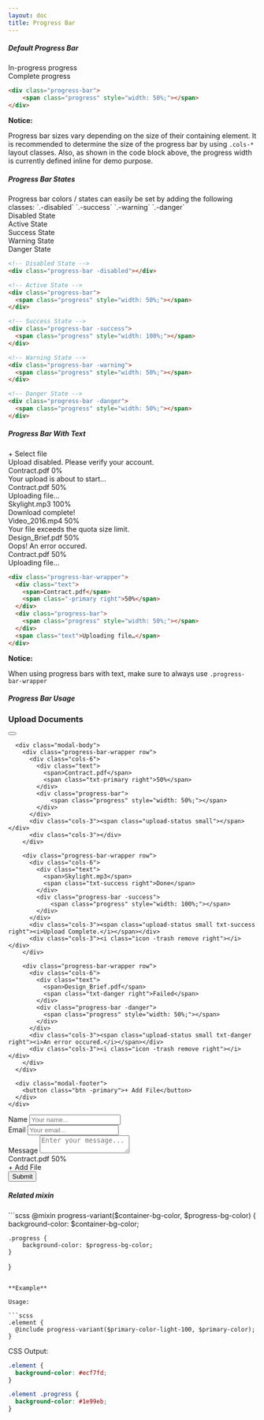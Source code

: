 ```yaml
---
layout: doc
title: Progress Bar
---
```


<h5 class="section-title">Default Progress Bar</h5>
<div class="progress-demo row">
  <div class="cols-4">
    <div class="progress-bar-wrapper">
      <div class="progress-bar">
        <span class="progress" style="width: 50%;"></span>
      </div>
      <span class="text">In-progress progress</span>
    </div>
  </div>

  <div class="cols-4">
    <div class="progress-bar-wrapper">
      <div class="progress-bar">
        <span class="progress" style="width: 100%;"></span>
      </div>
      <span class="text">Complete progress</span>
    </div>
  </div>
</div>

```html
<div class="progress-bar">
    <span class="progress" style="width: 50%;"></span>
</div>
```

<div class="notice-msg">
  <strong>Notice:</strong>
  <p>Progress bar sizes vary depending on the size of their containing element. It is recommended to determine the size of the progress bar by using <code>.cols-*</code> layout classes. Also, as shown in the code block above, the progress width is currently defined inline for demo purpose.</p>
</div>

<h5 class="section-title">Progress Bar States</h5>
Progress bar colors / states can easily be set by adding the following classes: `.-disabled` `.-success` `.-warning` `.-danger`
<div class="progress-demo row">
  <div class="cols-4">
    <div class="progress-bar-wrapper">
      <div class="progress-bar -disabled"></div>
      <span class="text">Disabled State</span>
    </div>
  </div>

  <div class="cols-4">
    <div class="progress-bar-wrapper">
      <div class="progress-bar">
        <span class="progress" style="width: 50%;"></span>
      </div>
      <span class="text">Active State</span>
    </div>
  </div>

  <div class="cols-4">
    <div class="progress-bar-wrapper">
      <div class="progress-bar -success">
        <span class="progress" style="width: 100%;"></span>
      </div>
      <span class="text">Success State</span>
    </div>
  </div>
</div>

<div class="progress-demo row">
  <div class="cols-4">
    <div class="progress-bar-wrapper">
      <div class="progress-bar -warning">
        <span class="progress" style="width: 50%;"></span>
      </div>
      <span class="text">Warning State</span>
    </div>
  </div>

  <div class="cols-4">
    <div class="progress-bar-wrapper">
      <div class="progress-bar -danger">
        <span class="progress" style="width: 50%;"></span>
      </div>
      <span class="text">Danger State</span>
    </div>
  </div>
</div>

```html
<!-- Disabled State -->
<div class="progress-bar -disabled"></div>

<!-- Active State -->
<div class="progress-bar">
  <span class="progress" style="width: 50%;"></span>
</div>

<!-- Success State -->
<div class="progress-bar -success">
  <span class="progress" style="width: 100%;"></span>
</div>

<!-- Warning State -->
<div class="progress-bar -warning">
  <span class="progress" style="width: 50%;"></span>
</div>

<!-- Danger State -->
<div class="progress-bar -danger">
  <span class="progress" style="width: 50%;"></span>
</div>
```

<h5 class="section-title">Progress Bar With Text</h5>
<div class="progress-demo row">
  <div class="cols-4">
    <div class="progress-bar-wrapper">
      <div class="text">
        <span class="disabled">+ Select file</span>
      </div>
      <div class="progress-bar -disabled"></div>
      <span class="text">Upload disabled. Please verify your account.</span>
    </div>
  </div>

  <div class="cols-4">
    <div class="progress-bar-wrapper">
      <div class="text">
        <span>Contract.pdf</span>
        <span class="txt-primary right">0%</span>
      </div>
      <div class="progress-bar">
        <span class="progress"></span>
      </div>
      <span class="text">Your upload is about to start…</span>
    </div>
  </div>

  <div class="cols-4">
    <div class="progress-bar-wrapper">
      <div class="text">
        <span>Contract.pdf</span>
        <span class="txt-primary right">50%</span>
      </div>
      <div class="progress-bar">
        <span class="progress" style="width: 50%;"></span>
      </div>
      <span class="text">Uploading file…</span>
    </div>
  </div>
</div>

<div class="progress-demo row">
  <div class="cols-4">
    <div class="progress-bar-wrapper">
      <div class="text">
        <span>Skylight.mp3</span>
        <span class="txt-success right">100%</span>
      </div>
      <div class="progress-bar -success">
        <span class="progress" style="width: 100%;"></span>
      </div>
      <span class="text">Download complete!</span>
    </div>
  </div>

  <div class="cols-4">
    <div class="progress-bar-wrapper">
      <div class="text">
        <span>Video_2016.mp4</span>
        <span class="txt-warning right">50%</span>
      </div>
      <div class="progress-bar -warning">
        <span class="progress" style="width: 50%;"></span>
      </div>
      <span class="text">Your file exceeds the quota size limit.</span>
    </div>
  </div>

  <div class="cols-4">
    <div class="progress-bar-wrapper">
      <div class="text">
        <span class="file">Design_Brief.pdf</span>
        <span class="txt-danger right">50%</span>
      </div>
      <div class="progress-bar -danger">
        <span class="progress" style="width: 50%;"></span>
      </div>
      <span class="text">Oops! An error occured.</span>
    </div>
  </div>
</div>

<div class="progress-demo row">
  <div class="cols-4">
    <div class="progress-bar-wrapper">
      <div class="text">
        <span><i class="icon -document"></i> Contract.pdf</span>
        <span class="txt-primary right">50%</span>
      </div>
      <div class="progress-bar -primary">
        <span class="progress" style="width: 50%;"></span>
      </div>
      <span class="text">Uploading file…</span>
    </div>
  </div>
</div>

```html
<div class="progress-bar-wrapper">
  <div class="text">
    <span>Contract.pdf</span>
    <span class="-primary right">50%</span>
  </div>
  <div class="progress-bar">
    <span class="progress" style="width: 50%;"></span>
  </div>
  <span class="text">Uploading file…</span>
</div>
```

<div class="notice-msg">
  <strong>Notice:</strong>
  <p>When using progress bars with text, make sure to always use <code>.progress-bar-wrapper</code></p>
</div>

<h5 class="section-title">Progress Bar Usage</h5>
<!-- Modal With Progress Bars -->
<div class="modal-demo progress-usage -medium">
  <div class="modal-wrapper">
    <div class="modal">
      <div class="modal-header">
        <h3 class="title">Upload Documents</h3>
        <button class="btn -plain" title="Close"><i class="icon -close"></i></button>
      </div>

      <div class="modal-body">
        <div class="progress-bar-wrapper row">
          <div class="cols-6">
            <div class="text">
              <span>Contract.pdf</span>
              <span class="txt-primary right">50%</span>
            </div>
            <div class="progress-bar">
                <span class="progress" style="width: 50%;"></span>
            </div>
          </div>
          <div class="cols-3"><span class="upload-status small"></span></div>
          <div class="cols-3"></div>
        </div>

        <div class="progress-bar-wrapper row">
          <div class="cols-6">
            <div class="text">
              <span>Skylight.mp3</span>
              <span class="txt-success right">Done</span>
            </div>
            <div class="progress-bar -success">
                <span class="progress" style="width: 100%;"></span>
            </div>
          </div>
          <div class="cols-3"><span class="upload-status small txt-success right"><i>Upload Complete.</i></span></div>
          <div class="cols-3"><i class="icon -trash remove right"></i></div>
        </div>

        <div class="progress-bar-wrapper row">
          <div class="cols-6">
            <div class="text">
              <span>Design_Brief.pdf</span>
              <span class="txt-danger right">Failed</span>
            </div>
            <div class="progress-bar -danger">
              <span class="progress" style="width: 50%;"></span>
            </div>
          </div>
          <div class="cols-3"><span class="upload-status small txt-danger right"><i>An error occured.</i></span></div>
          <div class="cols-3"><i class="icon -trash remove right"></i></div>
        </div>
      </div>

      <div class="modal-footer">
        <button class="btn -primary">+ Add File</button>
      </div>
    </div>
  </div>
</div>

<!-- Form With Progress Bar -->
<div class="progress-usage">
  <form>
    <div class="form-group">
      <div class="cols-6">
        <label class="form-label">Name</label>
        <input class="text-field" placeholder="Your name...">
      </div>
      <div class="cols-6">
        <label class="form-label">Email</label>
        <input class="text-field cols-6" placeholder="Your email...">
      </div>
    </div>
    <div class="form-group">
      <label class="form-label">Message</label>
      <textarea class="textarea" placeholder="Enter your message..."></textarea>
    </div>
    <div class="form-group">
      <div class="cols-5">
        <div class="progress-bar-wrapper">
          <div class="text">
            <span>Contract.pdf</span>
            <span class="txt-primary right">50%</span>
          </div>
          <div class="progress-bar">
              <span class="progress" style="width: 50%;"></span>
          </div>
        </div>
      </div>
      <div class="cols-7">
        <span class="text add-file right">+ Add File</span>
      </div>
    </div>
    <div class="form-group">
      <button class="btn -success">Submit</button>
    </div>
  </form>
</div>

<h5 class="section-title">Related mixin</h5>
```scss
@mixin progress-variant($container-bg-color, $progress-bg-color) {
    background-color: $container-bg-color;

    .progress {
        background-color: $progress-bg-color;
    }
}
```

**Example**

Usage:

```scss
.element {
  @include progress-variant($primary-color-light-100, $primary-color);
}
```

CSS Output:

```css
.element {
  background-color: #ecf7fd;
}

.element .progress {
  background-color: #1e99eb;
}
```

